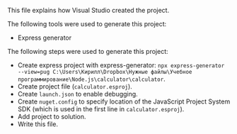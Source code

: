 This file explains how Visual Studio created the project.

The following tools were used to generate this project:
- Express generator

The following steps were used to generate this project:
- Create express project with express-generator: `npx express-generator --view=pug C:\Users\Кирилл\Dropbox\Нужные файлы\Учебное программирование\Node.js\calculator\calculator`.
- Create project file (`calculator.esproj`).
- Create `launch.json` to enable debugging.
- Create `nuget.config` to specify location of the JavaScript Project System SDK (which is used in the first line in `calculator.esproj`).
- Add project to solution.
- Write this file.
